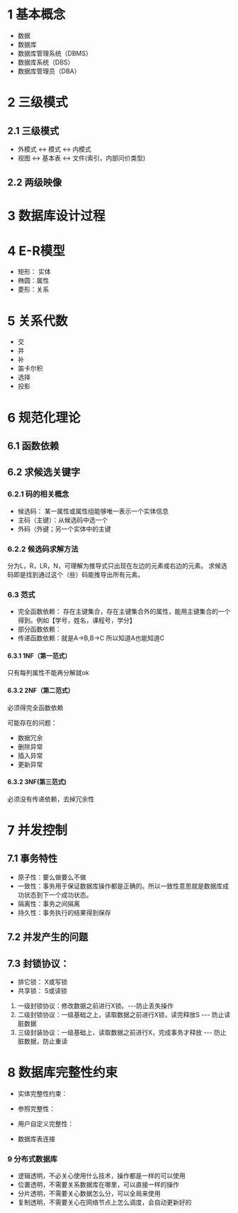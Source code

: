 # 1 基本概念

- 数据
- 数据库
- 数据库管理系统（DBMS）
- 数据库系统（DBS）
- 数据库管理员（DBA）

# 2 三级模式

## 2.1 三级模式
- 外模式  <-> 模式 <-> 内模式
- 视图  <-> 基本表 <-> 文件(索引，内部问价类型)

## 2.2 两级映像

# 3 数据库设计过程

# 4 E-R模型

- 矩形： 实体
- 椭圆：属性
- 菱形：关系

# 5 关系代数

- 交
- 并
- 补
- 笛卡尔积
- 选择
- 投影


# 6 规范化理论

## 6.1 函数依赖


## 6.2 求候选关键字
### 6.2.1 码的相关概念
- 候选码： 某一属性或属性组能够唯一表示一个实体信息
- 主码（主键）：从候选码中选一个
- 外码（外键；另一个实体中的主键

### 6.2.2 候选码求解方法
分为L，R，LR，N，可理解为推导式只出现在左边的元素或右边的元素。
求候选码即是找到通过这个（些）码能推导出所有元素。


### 6.3 范式

- 完全函数依赖： 存在主键集合，存在主键集合外的属性，能用主键集合的一个得到。例如【学号，姓名，课程号，学分】
- 部分函数依赖： 
- 传递函数依赖：就是A->B,B->C 所以知道A也能知道C

#### 6.3.1 1NF（第一范式）
只有每列属性不能再分解就ok

#### 6.3.2 2NF（第二范式）
必须得完全函数依赖

可能存在的问题：
- 数据冗余
- 删除异常
- 插入异常
- 更新异常

#### 6.3.2 3NF(第三范式)
必须没有传递依赖，去掉冗余性

# 7 并发控制

## 7.1 事务特性
- 原子性：要么做要么不做
- 一致性：事务用于保证数据库操作都是正确的。所以一致性意思就是数据库成功状态到下一个成功状态。
- 隔离性：事务之间隔离
- 持久性：事务执行的结果得到保存

## 7.2 并发产生的问题

## 7.3 封锁协议：
- 排它锁： X或写锁
- 共享锁： S或读锁

1. 一级封锁协议：修改数据之前进行X锁。---防止丢失操作
2. 二级封锁协议：一级基础之上，读取数据之前进行X锁，读完释放S --- 防止读脏数据
3. 三级封装协议：一级基础上，读取数据之前进行X，完成事务才释放  --- 防止脏数据，防止重读

# 8 数据库完整性约束
- 实体完整性约束：
- 参照完整性：
- 用户自定义完整性：





- 数据库表连接



### 9 分布式数据库

- 逻辑透明，不必关心使用什么技术，操作都是一样的可以使用
- 位置透明，不需要关系数据库在哪里，可以直接一样的操作
- 分片透明，不需要关心数据怎么分，可以全局来使用
- 复制透明，不需要关心在网络节点上怎么调度，会自动更新好的